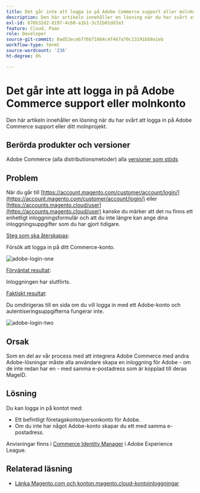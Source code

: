 ```yaml
---
title: Det går inte att logga in på Adobe Commerce support eller molnkonto
description: Den här artikeln innehåller en lösning när du har svårt att logga in på Adobe Commerce support eller ditt molnprojekt.
exl-id: 676b32d2-8197-4c60-a1b1-3c51b01dd3a3
feature: Cloud, Paas
role: Developer
source-git-commit: 0ad52eceb776b71604c4f467a70c13191bb9a1eb
workflow-type: tm+mt
source-wordcount: '236'
ht-degree: 0%

---
```


# Det går inte att logga in på Adobe Commerce support eller molnkonto

Den här artikeln innehåller en lösning när du har svårt att logga in på Adobe Commerce support eller ditt molnprojekt.

## Berörda produkter och versioner

Adobe Commerce (alla distributionsmetoder) alla [versioner som stöds](https://www.adobe.com/content/dam/cc/en/legal/terms/enterprise/pdfs/Adobe-Commerce-Software-Lifecycle-Policy.pdf)

## Problem

När du går till [https://account.magento.com/customer/account/login/](https://account.magento.com/customer/account/login/) eller [https://accounts.magento.cloud/user](https://accounts.magento.cloud/user) kanske du märker att det nu finns ett enhetligt inloggningsformulär och att du inte längre kan ange dina inloggningsuppgifter som du har gjort tidigare.

<u>Steg som ska återskapas</u>:

Försök att logga in på ditt Commerce-konto.

![adobe-login-one](assets/adobe-login-one.png)

<u>Förväntat resultat</u>:

Inloggningen har slutförts.

<u>Faktiskt resultat</u>:

Du omdirigeras till en sida om du vill logga in med ett Adobe-konto och autentiseringsuppgifterna fungerar inte.

![adobe-login-two](assets/adobe-login-two.png)


## Orsak

Som en del av vår process med att integrera Adobe Commerce med andra Adobe-lösningar måste alla användare skapa en inloggning för Adobe - om de inte redan har en - med samma e-postadress som är kopplad till deras MageID.

## Lösning

Du kan logga in på kontot med:

- Ett befintligt företagskonto/personkonto för Adobe.
- Om du inte har något Adobe-konto skapar du ett med samma e-postadress.

Anvisningar finns i [Commerce Identity Manager](https://experienceleague.adobe.com/docs/commerce-admin/start/commerce-account/commerce-identity-manager.html?lang=sv-SE) i Adobe Experience League.

## Relaterad läsning

- [Länka Magento.com och konton.magento.cloud-kontoinloggningar](/help/faq/general/linking-magento-com-and-accounts-magento-cloud-account-logins.md)
